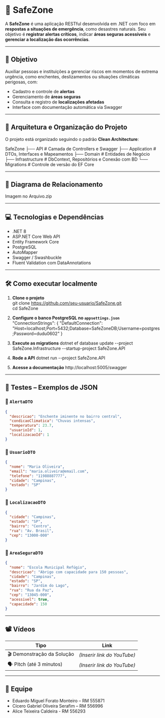 # 🚨 SafeZone

A **SafeZone** é uma aplicação RESTful desenvolvida em .NET com foco em **respostas a situações de emergência**, como desastres naturais. Seu objetivo é **registrar alertas críticos**, indicar **áreas seguras acessíveis** e **gerenciar a localização das ocorrências**.

---

## 🎯 Objetivo

Auxiliar pessoas e instituições a gerenciar riscos em momentos de extrema urgência, como enchentes, deslizamentos ou situações climáticas perigosas, com:
- Cadastro e controle de **alertas**
- Gerenciamento de **áreas seguras**
- Consulta e registro de **localizações afetadas**
- Interface com documentação automática via Swagger

---

## 🧱 Arquitetura e Organização do Projeto

O projeto está organizado seguindo o padrão **Clean Architecture**:

SafeZone
├── API                  # Camada de Controllers e Swagger
├── Application          # DTOs, Interfaces e Mapeamentos
├── Domain               # Entidades de Negócio
├── Infrastructure       # DbContext, Repositórios e Conexão com BD
└── Migrations           # Controle de versão do EF Core

---

## 🔗 Diagrama de Relacionamento


Imagem no Arquivo.zip

---

## 💻 Tecnologias e Dependências

- .NET 8
- ASP.NET Core Web API
- Entity Framework Core
- PostgreSQL
- AutoMapper
- Swagger / Swashbuckle
- Fluent Validation com DataAnnotations

---

## 🛠️ Como executar localmente

1. **Clone o projeto**  
git clone https://github.com/seu-usuario/SafeZone.git  
cd SafeZone

2. **Configure o banco PostgreSQL no `appsettings.json`**
"ConnectionStrings": {
  "DefaultConnection": "Host=localhost;Port=5432;Database=SafeZoneDB;Username=postgres;Password=dudu0602"
}

3. **Execute as migrations**
dotnet ef database update --project SafeZone.Infrastructure --startup-project SafeZone.API

4. **Rode a API**
dotnet run --project SafeZone.API

5. **Acesse a documentação**
http://localhost:5005/swagger

---

## 🧪 Testes – Exemplos de JSON

### 🔔 `AlertaDTO`
```json
{
  "descricao": "Enchente iminente no bairro central",
  "condicaoClimatica": "Chuvas intensas",
  "temperatura": 23.7,
  "usuarioId": 1,
  "localizacaoId": 1
}
```

### 👤 `UsuarioDTO`
```json
{
  "nome": "Maria Oliveira",
  "email": "maria.oliveira@email.com",
  "telefone": "11988887777",
  "cidade": "Campinas",
  "estado": "SP"
}
```

### 📍 `LocalizacaoDTO`
```json
{
  "cidade": "Campinas",
  "estado": "SP",
  "bairro": "Centro",
  "rua": "Av. Brasil",
  "cep": "13000-000"
}
```

### 🛟 `AreaSeguraDTO`
```json
{
  "nome": "Escola Municipal Refúgio",
  "descricao": "Abrigo com capacidade para 150 pessoas",
  "cidade": "Campinas",
  "estado": "SP",
  "bairro": "Jardim do Lago",
  "rua": "Rua da Paz",
  "cep": "13045-000",
  "acessivel": true,
  "capacidade": 150
}
```

---

## 📽️ Vídeos

| Tipo           | Link                |
|----------------|---------------------|
| 🎬 Demonstração da Solução | _(Inserir link do YouTube)_ |
| 🗣️ Pitch (até 3 minutos)     | _(Inserir link do YouTube)_ |

---

## 👥 Equipe

- Eduardo Miguel Forato Monteiro – RM 555871
- Cícero Gabriel Oliveira Serafim – RM 556996
- Alice Teixeira Caldeira - RM 556293
